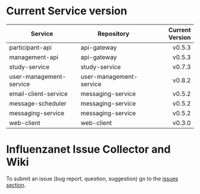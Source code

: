 # Current Service version

| Service        | Repository           | Current Version  |
| -------------- | -------------------- | ----------------:|
| participant-api      | api-gateway | v0.5.3 |
| management-api      | api-gateway | v0.5.3 |
| study-service      | study-service | v0.7.3 |
| user-management-service      | user-management-service | v0.8.2 |
| email-client-service      | messaging-service | v0.5.2 |
| message-scheduler      | messaging-service | v0.5.2 |
| messaging-service      | messaging-service | v0.5.2 |
| web-client      | web-client | v0.3.0 |


# Influenzanet Issue Collector and Wiki

To submit an issue (bug report, question, suggestion) go to the [issues section](https://github.com/influenzanet/influenzanet/issues).
